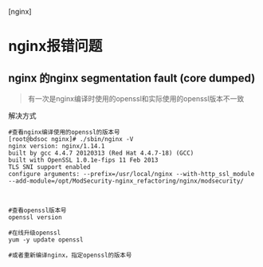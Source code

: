 [nginx]



# nginx报错问题

## nginx 的nginx segmentation fault (core dumped)

> 有一次是nginx编译时使用的openssl和实际使用的openssl版本不一致

解决方式

```shell
#查看nginx编译使用的openssl的版本号
[root@bdsoc nginx]# ./sbin/nginx -V
nginx version: nginx/1.14.1
built by gcc 4.4.7 20120313 (Red Hat 4.4.7-18) (GCC) 
built with OpenSSL 1.0.1e-fips 11 Feb 2013
TLS SNI support enabled
configure arguments: --prefix=/usr/local/nginx --with-http_ssl_module --add-module=/opt/ModSecurity-nginx_refactoring/nginx/modsecurity/



#查看openssl版本号
openssl version

#在线升级openssl
yum -y update openssl

#或者重新编译nginx，指定openssl的版本号
     
```





